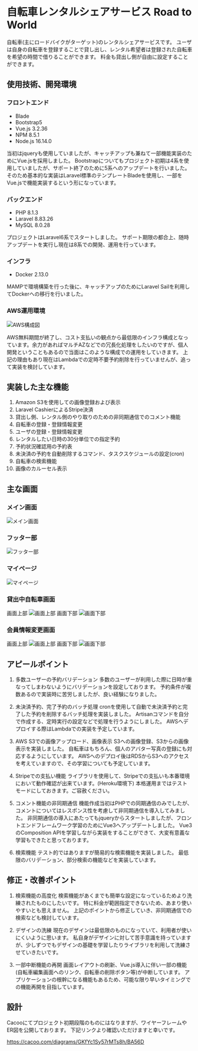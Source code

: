 # 自転車レンタルシェアサービス Road to World

自転車(主にロードバイクがターゲット)のレンタルシェアサービスです。
ユーザは自身の自転車を登録することで貸し出し、レンタル希望者は登録された自転車を希望の時間で借りることができます。
料金も貸出し側が自由に設定することができます。

## 使用技術、開発環境

### フロントエンド

- Blade
- Bootstrap5
- Vue.js 3.2.36
- NPM 8.5.1
- Node.js 16.14.0

当初はjqueryも使用していましたが、キャッチアップも兼ねて一部機能実装のためにVue.jsを採用しました。
Bootstrapについてもプロジェクト初期は4系を使用していましたが、サポート終了のために5系へのアップデートを行いました。
そのため基本的な実装はLaravel標準のテンプレートBladeを使用し、一部をVue.jsで機能実装するという形になっています。

### バックエンド

- PHP 8.1.3
- Laravel 8.83.26
- MySQL 8.0.28

プロジェクトはLaravel6系でスタートしました。
サポート期限の都合上、随時アップデートを実行し現在は8系での開発、運用を行っています。

### インフラ

- Docker 2.13.0

MAMPで環境構築を行った後に、キャッチアップのためにLaravel Sailを利用してDockerへの移行を行いました。

### AWS運用環境

![AWS構成図](https://user-images.githubusercontent.com/88781098/211971114-1ea716d2-be7c-4957-8665-36ef6bee8028.png)

AWS無料期間が終了し、コスト支払いの観点から最低限のインフラ構成となっています。余力があればマルチAZなどでの冗長化処理をしたいのですが、個人開発ということもあるので当面はこのような構成での運用をしていきます。
上記の理由もあり現在はLambdaでの定時不要予約削除を行っていませんが、追って実装を検討しています。

## 実装した主な機能

1. Amazon S3を使用しての画像登録および表示
2. Laravel CashierによるStripe決済
3. 貸出し側、レンタル側のやり取りのための非同期通信でのコメント機能
4. 自転車の登録・登録情報変更
5. ユーザの登録・登録情報変更
6. レンタルしたい日時の30分単位での指定予約
7. 予約状況確認用の予約表
8. 未決済の予約を自動削除するコマンド、タスクスケジュールの設定(cron)
9. 自転車の検索機能
10. 画像のカルーセル表示

## 主な画面

### メイン画面

![メイン画面](https://user-images.githubusercontent.com/88781098/212450466-e2b99207-c1b5-41be-8a92-c4063bdf55c0.png)

### フッター部

![フッター部](https://user-images.githubusercontent.com/88781098/212450783-334e0705-4354-4718-b40e-53094d60d627.png)

### マイページ

![マイページ](https://user-images.githubusercontent.com/88781098/212450636-090470d8-7318-4314-9b69-074b5640bc45.png)

### 貸出中自転車画面

画面上部
![画面上部](https://user-images.githubusercontent.com/88781098/212452323-10bb97b4-3520-4bb6-afbc-f6910a9ae485.png)
画面下部
![画面下部](https://user-images.githubusercontent.com/88781098/212452719-0efd9e20-1fe8-4728-b55f-2b9eb0758b36.png)

### 会員情報変更画面

画面上部
![画面上部](https://user-images.githubusercontent.com/88781098/212454002-82852a64-b738-44ba-ae0d-03bd647bd9a4.png)
画面下部
![画面下部](https://user-images.githubusercontent.com/88781098/212454384-7edc6bd9-561c-4119-a89d-3ba669e36ac2.png)

## アピールポイント

1. 多数ユーザーの予約バリデーション
多数のユーザーが利用した際に日時が重なってしまわないようにバリデーションを設定しております。
予約条件が複数あるので実装時に苦労しましたが、良い経験になりました。

2. 未決済予約、完了予約のバッチ処理
cronを使用して自動で未決済予約と完了した予約を削除するバッチ処理を実装しました。
Artisanコマンドを自分で作成する、定時実行の設定などで処理を行うようにしました。
AWSへデプロイする際はLambdaでの実装を予定しています。

3. AWS S3での画像アップロード、画像表示
S3への画像登録、S3からの画像表示を実装しました。
自転車はもちろん、個人のアバター写真の登録にも対応するようにしています。
AWSへのデプロイ後はRDSからS3へのアクセスを考えていますので、その学習についても予定しています。

4. Stripeでの支払い機能
ライブラリを使用して、Stripeでの支払いも本番環境において動作確認が出来ています。(Heroku環境下)
本格運用まではテストモードにしておきます。ご容赦ください。

5. コメント機能の非同期通信
機能作成当初はPHPでの同期通信のみでしたが、コメントについてはレスポンス性を考慮して非同期通信を導入してみました。
非同期通信の導入にあたってもjqueryからスタートしましたが、フロントエンドフレームワーク学習のためにVue3へアップデートしました。
Vue3のComposition APIを学習しながら実装をすることができて、大変有意義な学習もできたと思っております。

6. 検索機能
テスト的ではありますが簡易的な検索機能を実装しました。
最低限のバリデーション、部分検索の機能などを実装しています。

## 修正・改善ポイント

1. 検索機能の高度化
検索機能があくまでも簡単な設定になっているためより洗練されたものにしたいです。
特に料金が範囲指定できないため、あまり使いやすいとも思えません。
上記のポイントから修正していき、非同期通信での検索なども検討しています。

2. デザインの洗練
現在のデザインは最低限のものになっていて、利用者が使いにくいように思います。
私自身がデザインに対して苦手意識を持っていますが、少しずつでもデザインの基礎を学習したりライブラリを利用して洗練させていきたいです。

3. 一部中断機能の再開
画面レイアウトの刷新、Vue.js導入に伴い一部の機能(自転車編集画面へのリンク、自転車の削除ボタン等)が中断しています。
アプリケーションの根幹になる機能もあるため、可能な限り早いタイミングでの機能再開を目指しています。

## 設計

Cacooにてプロジェクト初期段階のものにはなりますが、ワイヤーフレームやER図を公開しております。
下記リンクより確認いただけますと幸いです。

<https://cacoo.com/diagrams/GKfYc1Sy57rMTs8h/BA56D>
